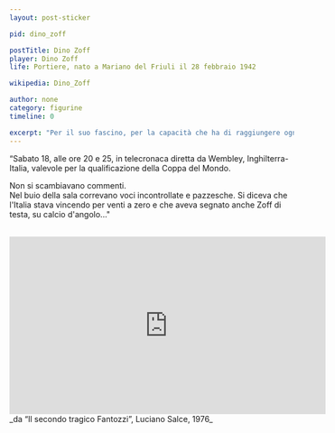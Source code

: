 ```yaml
---
layout: post-sticker

pid: dino_zoff

postTitle: Dino Zoff
player: Dino Zoff
life: Portiere, nato a Mariano del Friuli il 28 febbraio 1942

wikipedia: Dino_Zoff

author: none
category: figurine
timeline: 0

excerpt: "Per il suo fascino, per la capacità che ha di raggiungere ogni singolo angolo dell’umanità, il calcio è l’unico gioco che doveva essere inventato."
---
```

“Sabato 18, alle ore 20 e 25, in telecronaca diretta da Wembley, Inghilterra-Italia, valevole per la qualificazione della Coppa del Mondo.

Non si scambiavano commenti.<br/>
Nel buio della sala correvano voci incontrollate e pazzesche. Si diceva che l'Italia stava vincendo per venti a zero e che aveva segnato anche Zoff di testa, su calcio d'angolo..."
<br/>
<br/>
<div class="text-center">
    <div class="videoWrapper">
        <iframe width="560" height="315" src="https://www.youtube.com/embed/9VNp6S6VVDI" frameborder="0" allow="autoplay; encrypted-media" allowfullscreen></iframe>
    </div>
</div>
_da “Il secondo tragico Fantozzi”, Luciano Salce, 1976_

